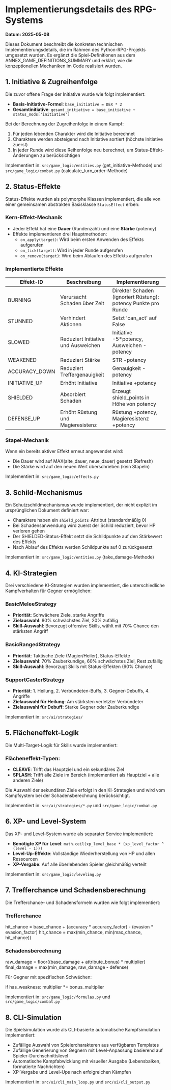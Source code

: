 # Implementierungsdetails des RPG-Systems

**Datum: 2025-05-08**

Dieses Dokument beschreibt die konkreten technischen Implementierungsdetails, die im Rahmen des Python-RPG-Projekts umgesetzt wurden. Es ergänzt die Spiel-Definitionen aus dem ANNEX_GAME_DEFINITIONS_SUMMARY und erklärt, wie die konzeptionellen Mechaniken im Code realisiert wurden.

## 1. Initiative & Zugreihenfolge

Die zuvor offene Frage der Initiative wurde wie folgt implementiert:

- **Basis-Initiative-Formel**: `base_initiative = DEX * 2`
- **Gesamtinitiative**: `gesamt_initiative = base_initiative + status_mods['initiative']`

Bei der Berechnung der Zugreihenfolge in einem Kampf:
1. Für jeden lebenden Charakter wird die Initiative berechnet
2. Charaktere werden absteigend nach Initiative sortiert (höchste Initiative zuerst)
3. In jeder Runde wird diese Reihenfolge neu berechnet, um Status-Effekt-Änderungen zu berücksichtigen

Implementiert in: `src/game_logic/entities.py` (get_initiative-Methode) und `src/game_logic/combat.py` (calculate_turn_order-Methode)

## 2. Status-Effekte

Status-Effekte wurden als polymorphe Klassen implementiert, die alle von einer gemeinsamen abstrakten Basisklasse `StatusEffect` erben:

### Kern-Effekt-Mechanik
- Jeder Effekt hat eine **Dauer** (Rundenzahl) und eine **Stärke** (potency)
- Effekte implementieren drei Hauptmethoden:
  - `on_apply(target)`: Wird beim ersten Anwenden des Effekts aufgerufen
  - `on_tick(target)`: Wird in jeder Runde aufgerufen
  - `on_remove(target)`: Wird beim Ablaufen des Effekts aufgerufen

### Implementierte Effekte

| Effekt-ID | Beschreibung | Implementierung |
|-----------|--------------|----------------|
| BURNING | Verursacht Schaden über Zeit | Direkter Schaden (ignoriert Rüstung): potency Punkte pro Runde |
| STUNNED | Verhindert Aktionen | Setzt 'can_act' auf False |
| SLOWED | Reduziert Initiative und Ausweichen | Initiative -5*potency, Ausweichen -potency |
| WEAKENED | Reduziert Stärke | STR -potency |
| ACCURACY_DOWN | Reduziert Treffergenauigkeit | Genauigkeit -potency |
| INITIATIVE_UP | Erhöht Initiative | Initiative +potency |
| SHIELDED | Absorbiert Schaden | Erzeugt shield_points in Höhe von potency |
| DEFENSE_UP | Erhöht Rüstung und Magieresistenz | Rüstung +potency, Magieresistenz +potency |

### Stapel-Mechanik
Wenn ein bereits aktiver Effekt erneut angewendet wird:
- Die Dauer wird auf MAX(alte_dauer, neue_dauer) gesetzt (Refresh)
- Die Stärke wird auf den neuen Wert überschrieben (kein Stapeln)

Implementiert in: `src/game_logic/effects.py`

## 3. Schild-Mechanismus

Ein Schutzschildmechanismus wurde implementiert, der nicht explizit im ursprünglichen Dokument definiert war:

- Charaktere haben ein `shield_points`-Attribut (standardmäßig 0)
- Bei Schadensanwendung wird zuerst der Schild reduziert, bevor HP verloren gehen
- Der SHIELDED-Status-Effekt setzt die Schildpunkte auf den Stärkewert des Effekts
- Nach Ablauf des Effekts werden Schildpunkte auf 0 zurückgesetzt

Implementiert in: `src/game_logic/entities.py` (take_damage-Methode)

## 4. KI-Strategien

Drei verschiedene KI-Strategien wurden implementiert, die unterschiedliche Kampfverhalten für Gegner ermöglichen:

### BasicMeleeStrategy
- **Priorität**: Schwächere Ziele, starke Angriffe
- **Zielauswahl**: 80% schwächstes Ziel, 20% zufällig
- **Skill-Auswahl**: Bevorzugt offensive Skills, wählt mit 70% Chance den stärksten Angriff

### BasicRangedStrategy
- **Priorität**: Taktische Ziele (Magier/Heiler), Status-Effekte
- **Zielauswahl**: 70% Zauberkundige, 60% schwächstes Ziel, Rest zufällig
- **Skill-Auswahl**: Bevorzugt Skills mit Status-Effekten (60% Chance)

### SupportCasterStrategy
- **Priorität**: 1. Heilung, 2. Verbündeten-Buffs, 3. Gegner-Debuffs, 4. Angriffe
- **Zielauswahl für Heilung**: Am stärksten verletzter Verbündeter
- **Zielauswahl für Debuff**: Starke Gegner oder Zauberkundige

Implementiert in: `src/ai/strategies/`

## 5. Flächeneffekt-Logik

Die Multi-Target-Logik für Skills wurde implementiert:

### Flächeneffekt-Typen:
- **CLEAVE**: Trifft das Hauptziel und ein sekundäres Ziel
- **SPLASH**: Trifft alle Ziele im Bereich (implementiert als Hauptziel + alle anderen Ziele)

Die Auswahl der sekundären Ziele erfolgt in den KI-Strategien und wird vom Kampfsystem bei der Schadensberechnung berücksichtigt.

Implementiert in: `src/ai/strategies/*.py` und `src/game_logic/combat.py`

## 6. XP- und Level-System

Das XP- und Level-System wurde als separater Service implementiert:

- **Benötigte XP für Level**: `math.ceil(xp_level_base * (xp_level_factor ^ (level - 1)))`
- **Level-Up-Effekte**: Vollständige Wiederherstellung von HP und allen Ressourcen
- **XP-Vergabe**: Auf alle überlebenden Spieler gleichmäßig verteilt

Implementiert in: `src/game_logic/leveling.py`

## 7. Trefferchance und Schadensberechnung

Die Trefferchance- und Schadensformeln wurden wie folgt implementiert:

### Trefferchance

hit_chance = base_chance + (accuracy * accuracy_factor) - (evasion * evasion_factor) hit_chance = max(min_chance, min(max_chance, hit_chance))


### Schadensberechnung

raw_damage = floor((base_damage + attribute_bonus) * multiplier) final_damage = max(min_damage, raw_damage - defense)


Für Gegner mit spezifischen Schwächen:

if has_weakness: multiplier *= bonus_multiplier


Implementiert in: `src/game_logic/formulas.py` und `src/game_logic/combat.py`

## 8. CLI-Simulation

Die Spielsimulation wurde als CLI-basierte automatische Kampfsimulation implementiert:

- Zufällige Auswahl von Spielercharakteren aus verfügbaren Templates
- Zufällige Generierung von Gegnern mit Level-Anpassung basierend auf Spieler-Durchschnittslevel
- Automatische Kampfabwicklung mit visueller Ausgabe (Lebensbalken, formatierte Nachrichten)
- XP-Vergabe und Level-Ups nach erfolgreichen Kämpfen

Implementiert in: `src/ui/cli_main_loop.py` und `src/ui/cli_output.py`

